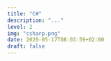 ```yaml
---
title: "C#"
description: "..."
level: 2
img: "csharp.png"
date: 2020-05-17T08:03:59+02:00
draft: false
---
```


